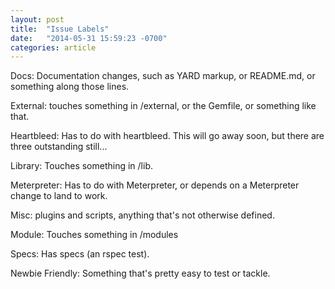 ```yaml
---
layout: post
title:  "Issue Labels"
date:   "2014-05-31 15:59:23 -0700"
categories: article
---
```


Docs: Documentation changes, such as YARD markup, or README.md, or something along those lines.

External: touches something in /external, or the Gemfile, or something like that.

Heartbleed: Has to do with heartbleed. This will go away soon, but there are three outstanding still...

Library: Touches something in /lib.

Meterpreter: Has to do with Meterpreter, or depends on a Meterpreter change to land to work.

Misc: plugins and scripts, anything that's not otherwise defined.

Module: Touches something in /modules

Specs: Has specs (an rspec test).

Newbie Friendly: Something that's pretty easy to test or tackle.